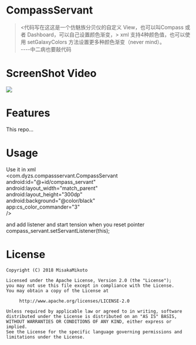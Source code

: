 # CompassServant
><代码写在这这是一个仿魅族分贝仪的自定义 View，也可以叫Compass 或者 Dashboard，可以自己设置颜色渐变，>
>xml 支持4种颜色值，也可以使用 setGalaxyColors 方法设置更多种颜色渐变（never mind）。   
                                                                      ----中二病也要敲代码

# ScreenShot Video
![](https://github.com/dyzs/CompassServant/blob/master/video/compass_servant.gif)

# Features
This repo...

# Usage
Use it in xml  
     <com.dyzs.compassservant.CompassServant  
          android:id="@+id/compass_servant"  
          android:layout_width="match_parent"  
          android:layout_height="300dp"  
          android:background="@color/black"  
          app:cs_color_commander="3"  
     />

and add listener and start tension when you reset pointer   
     compass_servant.setServantListener(this);


# License

    Copyright (C) 2018 MisakaMikoto

    Licensed under the Apache License, Version 2.0 (the "License");
    you may not use this file except in compliance with the License.
    You may obtain a copy of the License at

         http://www.apache.org/licenses/LICENSE-2.0

    Unless required by applicable law or agreed to in writing, software
    distributed under the License is distributed on an "AS IS" BASIS,
    WITHOUT WARRANTIES OR CONDITIONS OF ANY KIND, either express or implied.
    See the License for the specific language governing permissions and
    limitations under the License.
